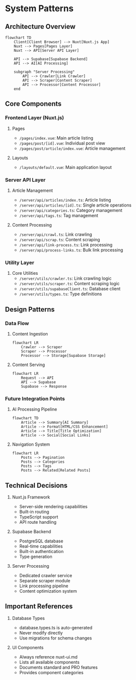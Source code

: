 # System Patterns

## Architecture Overview

```mermaid
flowchart TD
    Client[Client Browser] --> Nuxt[Nuxt.js App]
    Nuxt --> Pages[Pages Layer]
    Nuxt --> API[Server API Layer]
    
    API --> Supabase[Supabase Backend]
    API --> AI[AI Processing]
    
    subgraph "Server Processing"
        API --> Crawler[Link Crawler]
        API --> Scraper[Content Scraper]
        API --> Processor[Content Processor]
    end
```

## Core Components

### Frontend Layer (Nuxt.js)
1. Pages
   - `/pages/index.vue`: Main article listing
   - `/pages/post/[id].vue`: Individual post view
   - `/pages/post/article/index.vue`: Article management

2. Layouts
   - `/layouts/default.vue`: Main application layout

### Server API Layer
1. Article Management
   - `/server/api/articles/index.ts`: Article listing
   - `/server/api/articles/[id].ts`: Single article operations
   - `/server/api/categories.ts`: Category management
   - `/server/api/tags.ts`: Tag management

2. Content Processing
   - `/server/api/crawl.ts`: Link crawling
   - `/server/api/scrap.ts`: Content scraping
   - `/server/api/link-process.ts`: Link processing
   - `/server/api/process-links.ts`: Bulk link processing

### Utility Layer
1. Core Utilities
   - `/server/utils/crawler.ts`: Link crawling logic
   - `/server/utils/scraper.ts`: Content scraping logic
   - `/server/utils/supabaseClient.ts`: Database client
   - `/server/utils/types.ts`: Type definitions

## Design Patterns

### Data Flow
1. Content Ingestion
   ```mermaid
   flowchart LR
       Crawler --> Scraper
       Scraper --> Processor
       Processor --> Storage[Supabase Storage]
   ```

2. Content Serving
   ```mermaid
   flowchart LR
       Request --> API
       API --> Supabase
       Supabase --> Response
   ```

### Future Integration Points

1. AI Processing Pipeline
   ```mermaid
   flowchart TD
       Article --> Summary[AI Summary]
       Article --> Format[HTML/CSS Enhancement]
       Article --> Title[Title Optimization]
       Article --> Social[Social Links]
   ```

2. Navigation System
   ```mermaid
   flowchart LR
       Posts --> Pagination
       Posts --> Categories
       Posts --> Tags
       Posts --> Related[Related Posts]
   ```

## Technical Decisions
1. Nuxt.js Framework
   - Server-side rendering capabilities
   - Built-in routing
   - TypeScript support
   - API route handling

2. Supabase Backend
   - PostgreSQL database
   - Real-time capabilities
   - Built-in authentication
   - Type generation

3. Server Processing
   - Dedicated crawler service
   - Separate scraper module
   - Link processing pipeline
   - Content optimization system


## Important References
1. Database Types
   - database.types.ts is auto-generated
   - Never modify directly
   - Use migrations for schema changes

2. UI Components
   - Always reference nuxt-ui.md
   - Lists all available components
   - Documents standard and PRO features
   - Provides component categories